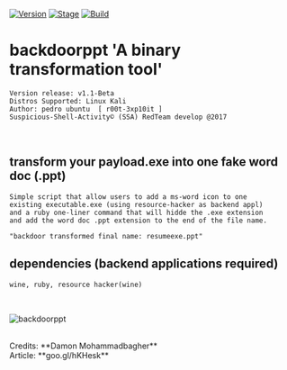 [![Version](https://img.shields.io/badge/backdoorppt-1.1-brightgreen.svg?maxAge=259200)]()
[![Stage](https://img.shields.io/badge/Release-developing-red.svg)]()
[![Build](https://img.shields.io/badge/Supported_OS-kali-orange.svg)]()

# backdoorppt 'A binary transformation tool'

    Version release: v1.1-Beta
    Distros Supported: Linux Kali
    Author: pedro ubuntu  [ r00t-3xp10it ]
    Suspicious-Shell-Activity© (SSA) RedTeam develop @2017

<br />

## transform your payload.exe into one fake word doc (.ppt)

    Simple script that allow users to add a ms-word icon to one
    existing executable.exe (using resource-hacker as backend appl)
    and a ruby one-liner command that will hidde the .exe extension
    and add the word doc .ppt extension to the end of the file name.

    "backdoor transformed final name: resumeexe.ppt"

## dependencies (backend applications required)

    wine, ruby, resource hacker(wine)

<br />

![backdoorppt](https://dl.dropboxusercontent.com/u/21426454/github/backdoorppt.png)

<br />
Credits: **Damon Mohammadbagher**
<br />
Article: **goo.gl/hKHesk**

